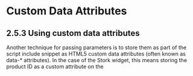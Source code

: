 # Custom Data Attributes

## 2.5.3 **Using custom data attributes**

Another technique for passing parameters is to store them as part of the script include
snippet as HTML5 custom data attributes (often known as data-\* attributes). In the case
of the Stork widget, this means storing the product ID as a custom attribute on the

<script> tag itself.
Let’s take a look at the amended Camera Stork code.

**Listing 2.8 Embedding the product ID in custom data attributes**

You can see that we’ve added an attribute to the script include snippet, named data-
stork-product-id. This attribute contains the product ID. The name of the data-*

attribute is prefixed with stork so that it’s less likely to conflict with other JavaScript
code.

WHAT ARE DATA-* ATTRIBUTES? HTML5 introduces a new feature, data-* attri-
butes, which are custom attributes for embedding data in HTML elements.

They’re simple to use; any attribute prefixed with the data- token is consid-
ered a custom attribute and ignored by the browser. Data attributes are sup-
ported by nearly every browser; even older browsers that don’t explicitly

recognize data-* attributes work correctly because they ignore unknown attri-
butes by default.

Next up, your third-party application code needs to query the DOM to locate the script
element containing this attribute. This should feel similar to the examples from the
query string and fragment identifier techniques.

**Listing 2.9 Locating and extracting the data-stork-product-id attribute value**

Fairly straightforward, right? One of the benefits of using data-* attributes like this is

that they can also help your script identify the DOM location of the script include snip-
pet on the publisher’s page. This is especially valuable if the script include snippet’s

location denotes where your third-party application ought to render itself. We’ll
explore this in greater detail in the next chapter.
THE DATA-* JAVASCRIPT API As part of HTML5, the W3C has defined useful
interfaces for accessing data-* attributes in JavaScript. For example, you could
instead use the dataset DOM property to access the data-stork-product-id
attribute from listing 2.9:
id = scripts[i].dataset.dataStorkProductId;
Unfortunately, browser support for the dataset property is still limited—no

version of Internet Explorer currently supports it. In the meantime, we rec-
ommend doing things the old-fashioned way, using the getAttribute DOM method.

---

#### From [[_5_passing-args]]
